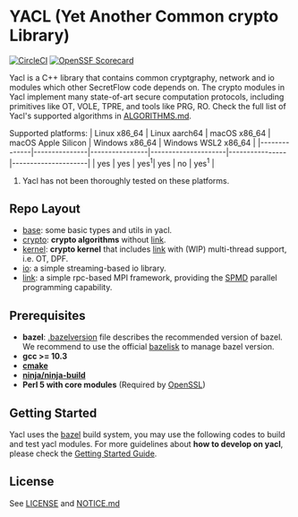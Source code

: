 # YACL (Yet Another Common crypto Library)

[![CircleCI](https://dl.circleci.com/status-badge/img/gh/secretflow/yacl/tree/main.svg?style=svg)](https://dl.circleci.com/status-badge/redirect/gh/secretflow/yacl/tree/main)
[![OpenSSF Scorecard](https://api.securityscorecards.dev/projects/github.com/secretflow/yacl/badge)](https://securityscorecards.dev/viewer/?uri=github.com/secretflow/yacl)

Yacl is a C++ library that contains common cryptgraphy, network and io modules which other SecretFlow code depends on. The crypto modules in Yacl implement many state-of-art secure computation protocols, including primitives like OT, VOLE, TPRE, and tools like PRG, RO. Check the full list of Yacl's supported algorithms in [ALGORITHMS.md](ALGORITHMS.md).

Supported platforms:
| Linux x86_64 | Linux aarch64 | macOS x86_64   | macOS Apple Silicon | Windows x86_64 | Windows WSL2 x86_64 |
|--------------|---------------|----------------|---------------------|----------------|---------------------|
| yes          | yes           | yes<sup>1</sup>| yes                 | no             | yes<sup>1</sup>     |

1. Yacl has not been thoroughly tested on these platforms.

## Repo Layout

- [base](yacl/base/): some basic types and utils in yacl.
- [crypto](yacl/crypto/): **crypto algorithms** without [link](yacl/link/).
- [kernel](yacl/kernel/): **crypto kernel** that includes [link](yacl/link/) with (WIP) multi-thread support, i.e. OT, DPF.
- [io](yacl/io/): a simple streaming-based io library.
- [link](yacl/link/): a simple rpc-based MPI framework, providing the [SPMD](https://en.wikipedia.org/wiki/SPMD) parallel programming capability.

## Prerequisites

- **bazel**: [.bazelversion](.bazelversion) file describes the recommended version of bazel. We recommend to use the official [bazelisk](https://github.com/bazelbuild/bazelisk?tab=readme-ov-file#installation) to manage bazel version.
- **gcc >= 10.3**
- **[cmake](https://cmake.org/getting-started/)**
- **[ninja/ninja-build](https://ninja-build.org/)**
- **Perl 5 with core modules** (Required by [OpenSSL](https://github.com/openssl/openssl/blob/master/INSTALL.md#prerequisites))

## Getting Started

Yacl uses the [bazel](https://bazel.build/) build system, you may use the following codes to build and test yacl modules. For more guidelines about **how to develop on yacl**, please check the [Getting Started Guide](GETTING_STARTED.md).

## License

See [LICENSE](LICENSE) and [NOTICE.md](NOTICE.md)
